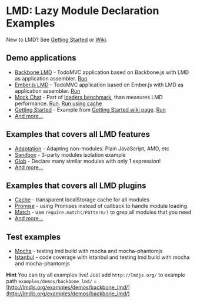# LMD: Lazy Module Declaration Examples

New to LMD? See [Getting Started](https://github.com/azproduction/lmd/wiki/Getting-started) or
[Wiki](https://github.com/azproduction/lmd/wiki/).

## Demo applications

 - [Backbone LMD](demos/backbone_lmd/) - TodoMVC application based on Backbone.js with LMD as application assembler. [Run](http://lmdjs.org/examples/demos/backbone_lmd/)
 - [Ember.js LMD](demos/emberjs_lmd/) - TodoMVC application based on Ember.js with LMD as application assembler. [Run](http://lmdjs.org/examples/demos/emberjs_lmd/)
 - [Mock Chat](demos/mock_chat/) - Part of [loaders benchmark](https://github.com/azproduction/loader-test/), than measures LMD performance. [Run](http://lmdjs.org/examples/demos/mock_chat/). [Run using cache](http://azproduction.github.io/lmd/examples/demos/mock_chat/index_cache.html)
 - [Getting Started](demos/getting_started/) - Example from [Getting Started wiki page](https://github.com/azproduction/lmd/wiki/Getting-started). [Run](http://lmdjs.org/examples/demos/getting_started/)
 - [And more...](demos/)

## Examples that covers all LMD features

 - [Adaptation](features/adaptation/) - Adapting non-modules. Plain JavaScript, AMD, etc
 - [Sandbox](features/sandbox/) - 3-party modules isolation example
 - [Glob](features/glob/) - Declare many similar modules with only 1 expression!
 - [And more...](features/)

## Examples that covers all LMD plugins

 - [Cache](plugins/cache) - transparent localStorage cache for all modules
 - [Promise](plugins/promise) - using Promises instead of callback to handle module loading
 - [Match](plugins/) - use `require.match(/Pattern/)` to grep all modules that you need
 - [And more...](plugins/)

## Test examples

 - [Mocha](tests/mocha) - testing lmd build with mocha and mocha-phantomjs
 - [Istanbul](tests/istanbul) - code coverage with istanbul and testing lmd build with mocha and mocha-phantomjs

**Hint** You can try all examples live! Just add `http://lmdjs.org/` to example path `examples/demos/backbone_lmd/` = [http://lmdjs.org/examples/demos/backbone_lmd/](http://lmdjs.org/examples/demos/backbone_lmd/)
